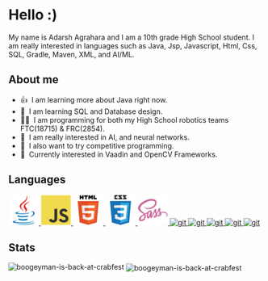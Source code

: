 
# Hello   :)
My name is Adarsh Agrahara and I am a 10th grade High School student. I am really interested in languages such as Java, Jsp, Javascript, Html, Css, SQL, Gradle, Maven, XML, and AI/ML.
## About me

- 👍 &nbsp;I am learning more about Java right now.     
- 🌱 &nbsp;I am learning SQL and Database design.
- 👨‍💻 &nbsp;I am programming for both my High School robotics teams FTC(18715) & FRC(2854).
- 🔭 &nbsp;I am really interested in AI, and neural networks.
- 💭 &nbsp;I also want to try competitive programming.
- 🤔 &nbsp;Currently interested in Vaadin and OpenCV Frameworks.



##  Languages

<p align="left">
<g>
<a href="https://www.java.com" target="_blank"> <img src="https://raw.githubusercontent.com/devicons/devicon/master/icons/java/java-original.svg" alt="java" margin-right="20" width="60" height="60"/> </a><use><a href="https://developer.mozilla.org/en-US/docs/Web/JavaScript" target="_blank"> <img src="https://raw.githubusercontent.com/devicons/devicon/master/icons/javascript/javascript-original.svg" alt="javascript" width="60" margin-right="20" height="60"/> </a>
<a href="https://www.w3.org/html/" target="_blank"> <img src="https://raw.githubusercontent.com/devicons/devicon/master/icons/html5/html5-original-wordmark.svg" alt="html5" margin-right="20" width="60" height="60"/> </a>
<a href="https://www.w3schools.com/css/" target="_blank"> <img src="https://raw.githubusercontent.com/devicons/devicon/master/icons/css3/css3-original-wordmark.svg" alt="css3" margin-right="20" width="60" height="60"/> </a>
<a href="https://sass-lang.com" target="_blank"> <img src="https://raw.githubusercontent.com/devicons/devicon/master/icons/sass/sass-original.svg" alt="sass" margin-right="20" width="60" height="60" /> </a>
<a href="https://git-scm.com/" target="_blank"> <img src="https://www.vectorlogo.zone/logos/git-scm/git-scm-icon.svg" alt="git" margin-right="20" width="60" height="60"/> </a><a href="https://gradle.com/" target="_blank"> <img src="https://cdn.jsdelivr.net/gh/devicons/devicon/icons/gradle/gradle-plain.svg" alt="git" margin-right="20" width="60" height="60"/> </a>
<a href="https://postgresql.com/" target="_blank"> <img src="https://cdn.jsdelivr.net/gh/devicons/devicon/icons/postgresql/postgresql-original.svg" alt="git" margin-right="20" width="60" height="60"/> </a>
<a href="https://tomcat.apache.org/" target="_blank"> <img src="https://cdn.jsdelivr.net/gh/devicons/devicon/icons/tomcat/tomcat-original.svg" alt="git" margin-right="20" width="60" height="60"/> </a>
<a href="https:///" target="_blank"> <img src="https://cdn.jsdelivr.net/gh/devicons/devicon/icons/intellij/intellij-original.svg" alt="git" margin-right="20" width="60" height="60"/> </a>
<g>




##  Stats

  
<p><img align="left" src="https://github-readme-stats.vercel.app/api/top-langs?username=boogeyman-is-back-at-crabfest&show_icons=true&locale=en&layout=compact" alt="boogeyman-is-back-at-crabfest" /></p>

<p>&nbsp;<img align="center" src="https://github-readme-stats.vercel.app/api?username=boogeyman-is-back-at-crabfest&show_icons=true&locale=en&layout=compact" alt="boogeyman-is-back-at-crabfest" /></p>
  
